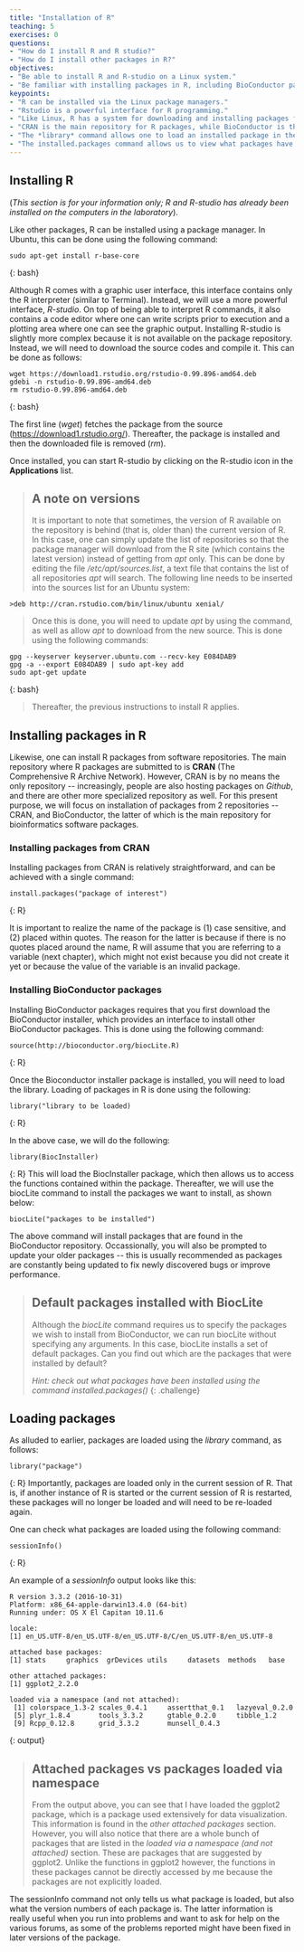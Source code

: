 ```yaml
---
title: "Installation of R"
teaching: 5
exercises: 0
questions:
- "How do I install R and R studio?"
- "How do I install other packages in R?"
objectives:
- "Be able to install R and R-studio on a Linux system." 
- "Be familiar with installing packages in R, including BioConductor packages." 
keypoints: 
- "R can be installed via the Linux package managers." 
- "Rstudio is a powerful interface for R programming."
- "Like Linux, R has a system for downloading and installing packages from the R package repositories."
- "CRAN is the main repository for R packages, while BioConductor is the main repository for bioinformatics related packages." 
- "The *library* command allows one to load an installed package in the current R session." 
- "The installed.packages command allows us to view what packages have been installed on our system, while the sessionInfo commands allows us to view what packages have been loaded in the current session of R."
---
```


## Installing R
(*This section is for your information only; R and R-studio has already been installed on the computers in the laboratory*). 

Like other packages, R can be installed using a package manager. In Ubuntu, this can be done using the following command: 

~~~ 
sudo apt-get install r-base-core
~~~
{: bash} 

Although R comes with a graphic user interface, this interface contains only the R interpreter (similar to Terminal). Instead, we will use a more powerful interface, *R-studio*. On top of being able to interpret R commands, it also contains a code editor where one can write scripts prior to execution and a plotting area where one can see the graphic output. Installing R-studio is slightly more complex because it is not available on the package repository. Instead, we will need to download the source codes and compile it. This can be done as follows: 

~~~
wget https://download1.rstudio.org/rstudio-0.99.896-amd64.deb
gdebi -n rstudio-0.99.896-amd64.deb
rm rstudio-0.99.896-amd64.deb
~~~ 
{: bash} 

The first line (*wget*) fetches the package from the source (https://download1.rstudio.org/). Thereafter, the package is installed and then the downloaded file is removed (*rm*). 

Once installed, you can start R-studio by clicking on the R-studio icon in the **Applications** list. 

> ## A note on versions
> It is important to note that sometimes, the version of R available on the repository is behind (that is, older than) the current version of R. In this case, one can simply update the list of repositories so that the package manager will download from the R site (which contains the latest version) instead of getting from *apt* only. This can be done by editing the file */etc/apt/sources.list*, a text file that contains the list of all repositories *apt* will search. The following line needs to be inserted into the sources list for an Ubuntu system:

~~~
>deb http://cran.rstudio.com/bin/linux/ubuntu xenial/
~~~
> Once this is done, you will need to update *apt* by using the command, as well as allow *apt* to download from the new source. This is done using the following commands: 
~~~
gpg --keyserver keyserver.ubuntu.com --recv-key E084DAB9 
gpg -a --export E084DAB9 | sudo apt-key add 
sudo apt-get update
~~~
{: bash} 
> Thereafter, the previous instructions to install R applies. 

## Installing packages in R 
Likewise, one can install R packages from software repositories. The main repository where R packages are submitted to is **CRAN** (The Comprehensive R Archive Network). However, CRAN is by no means the only repository -- increasingly, people are also hosting packages on *Github*, and there are other more specialized repository as well. For this present purpose, we will focus on installation of packages from 2 repositories -- CRAN, and BioConductor, the latter of which is the main repository for bioinformatics software packages. 

### Installing packages from CRAN 
Installing packages from CRAN is relatively straightforward, and can be achieved with a single command: 

~~~
install.packages("package of interest")
~~~
{: R}

It is important to realize the name of the package is (1) case sensitive, and (2) placed within quotes. The reason for the latter is because if there is no quotes placed around the name, R will assume that you are referring to a variable (next chapter), which might not exist because you did not create it yet or because the value of the variable is an invalid package. 

### Installing BioConductor packages 
Installing BioConductor packages requires that you first download the BioConductor installer, which provides an interface to install other BioConductor packages. This is done using the following command:

~~~
source(http://bioconductor.org/biocLite.R)
~~~
{: R}

Once the Bioconductor installer package is installed, you will need to load the library. Loading of packages in R is done using the following: 

~~~
library("library to be loaded)
~~~
{: R}

In the above case, we will do the following: 

~~~
library(BiocInstaller)
~~~
{: R}
This will load the BiocInstaller package, which then allows us to access the functions contained within the package. Thereafter, we will use the biocLite command to install the packages we want to install, as shown below: 

~~~
biocLite("packages to be installed")
~~~

The above command will install packages that are found in the BioConductor repository. Occassionally, you will also be prompted to update your older packages -- this is usually recommended as packages are constantly being updated to fix newly discovered bugs or improve performance. 

> ## Default packages installed with BiocLite
>
> Although the *biocLite* command requires us to specify the packages we wish to install from BioConductor, we can run biocLite without specifying any arguments. In this case, biocLite installs a set of default packages. Can you find out which are the packages that were installed by default? 
>
> *Hint: check out what packages have been installed using the command installed.packages()* 
{: .challenge}

## Loading packages 
As alluded to earlier, packages are loaded using the *library* command, as follows: 

~~~
library("package") 
~~~ 
{: R}
Importantly, packages are loaded only in the current session of R. That is, if another instance of R is started or the current session of R is restarted, these packages will no longer be loaded and will need to be re-loaded again. 

One can check what packages are loaded using the following command: 

~~~
sessionInfo()
~~~ 
{: R}

An example of a *sessionInfo* output looks like this: 

~~~
R version 3.3.2 (2016-10-31)
Platform: x86_64-apple-darwin13.4.0 (64-bit)
Running under: OS X El Capitan 10.11.6

locale:
[1] en_US.UTF-8/en_US.UTF-8/en_US.UTF-8/C/en_US.UTF-8/en_US.UTF-8

attached base packages:
[1] stats     graphics  grDevices utils     datasets  methods   base     

other attached packages:
[1] ggplot2_2.2.0

loaded via a namespace (and not attached):
 [1] colorspace_1.3-2 scales_0.4.1     assertthat_0.1   lazyeval_0.2.0  
 [5] plyr_1.8.4       tools_3.3.2      gtable_0.2.0     tibble_1.2      
 [9] Rcpp_0.12.8      grid_3.3.2       munsell_0.4.3  
~~~
{: output}

> ## Attached packages vs packages loaded via namespace
>
> From the output above, you can see that I have loaded the ggplot2 package, which is a package used extensively for data visualization. This information is found in the *other attached packages* section. However, you will also notice that there are a whole bunch of packages that are listed in the *loaded via a namespace (and not attached)* section. These are packages that are suggested by ggplot2. Unlike the functions in ggplot2 however, the functions in these packages cannot be directly accessed by me because the packages are not explicitly loaded. 

The sessionInfo command not only tells us what package is loaded, but also what the version numbers of each package is. The latter information is really useful when you run into problems and want to ask for help on the various forums, as some of the problems reported might have been fixed in later versions of the package.
